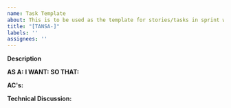 ```yaml
---
name: Task Template
about: This is to be used as the template for stories/tasks in sprint work for the project
title: "[TANSA-]"
labels: ''
assignees: ''
---
```


**Description**

**AS A:**
**I WANT:**
**SO THAT:**

**AC's:**

**Technical Discussion:**
